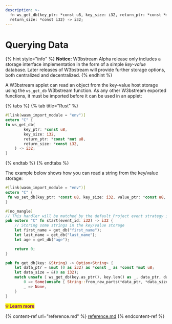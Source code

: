 ```yaml
---
description: >-
  fn ws_get_db(key_ptr: *const u8, key_size: i32, return_ptr: *const *mut u8,
  return_size: *const i32) -> i32;
---
```


# Querying Data



{% hint style="info" %}
**Notice:** W3bstream Alpha release only includes a storage interface implementation in the form of a simple _key-value_ database. Later releases of W3bstream will provide further storage options, both centralized and decentralized.
{% endhint %}

A W3bstream applet can read an object from the key-value host storage using the `ws_get_db` W3bstream function. As any other W3bstream exported functions, it must be imported before it can be used in an applet:

{% tabs %}
{% tab title="Rust" %}
```rust
#[link(wasm_import_module = "env")] 
extern "C" { 
fn ws_get_db(
        key_ptr: *const u8,
        key_size: i32,
        return_ptr: *const *mut u8,
        return_size: *const i32,
    ) -> i32;
}
```
{% endtab %}
{% endtabs %}

The example below shows how you can read a string from the key/value storage:

```rust
#[link(wasm_import_module = "env")] 
extern "C" { 
 fn ws_set_db(key_ptr: *const u8, key_size: i32, value_ptr: *const u8, value_size: i32) -> i32;
}

#[no_mangle]
// This handler will be matched by the default Project event strategy in W3bstream
pub extern "C" fn start(event_id: i32) -> i32 {
    // Storing some strings in the key/value storage
    let first_name = get_db("first_name");
    let last_name = get_db("last_name");
    let age = get_db("age");

    return 0;
}

pub fn get_db(key: &String) -> Option<String> {
    let data_ptr = &mut (0 as i32) as *const _ as *const *mut u8;
    let data_size = &(0 as i32);
    match unsafe { ws_get_db(key.as_ptr(), key.len() as _, data_ptr, data_size) } {
        0 => Some(unsafe { String::from_raw_parts(*data_ptr, *data_size as _, *data_size as _) }),
        _ => None,
    }
}
```

<mark style="color:purple;">**💡 Learn more**</mark>

{% content-ref url="reference.md" %}
[reference.md](reference.md)
{% endcontent-ref %}
